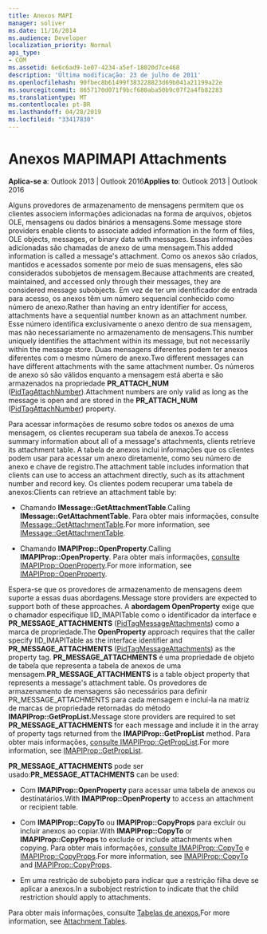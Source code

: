 ```yaml
---
title: Anexos MAPI
manager: soliver
ms.date: 11/16/2014
ms.audience: Developer
localization_priority: Normal
api_type:
- COM
ms.assetid: 6e6c6ad9-1e07-4234-a5ef-18020d7ce468
description: 'Última modificação: 23 de julho de 2011'
ms.openlocfilehash: 90fbec8b61499f383228823d69b041a21199a22e
ms.sourcegitcommit: 8657170d071f9bcf680aba50b9c07f2a4fb82283
ms.translationtype: MT
ms.contentlocale: pt-BR
ms.lasthandoff: 04/28/2019
ms.locfileid: "33417830"
---
```

# <a name="mapi-attachments"></a><span data-ttu-id="a2c9e-103">Anexos MAPI</span><span class="sxs-lookup"><span data-stu-id="a2c9e-103">MAPI Attachments</span></span>

  
  
<span data-ttu-id="a2c9e-104">**Aplica-se a**: Outlook 2013 | Outlook 2016</span><span class="sxs-lookup"><span data-stu-id="a2c9e-104">**Applies to**: Outlook 2013 | Outlook 2016</span></span> 
  
<span data-ttu-id="a2c9e-105">Alguns provedores de armazenamento de mensagens permitem que os clientes associem informações adicionadas na forma de arquivos, objetos OLE, mensagens ou dados binários a mensagens.</span><span class="sxs-lookup"><span data-stu-id="a2c9e-105">Some message store providers enable clients to associate added information in the form of files, OLE objects, messages, or binary data with messages.</span></span> <span data-ttu-id="a2c9e-106">Essas informações adicionadas são chamadas de anexo de uma mensagem.</span><span class="sxs-lookup"><span data-stu-id="a2c9e-106">This added information is called a message's attachment.</span></span> <span data-ttu-id="a2c9e-107">Como os anexos são criados, mantidos e acessados somente por meio de suas mensagens, eles são considerados subobjetos de mensagem.</span><span class="sxs-lookup"><span data-stu-id="a2c9e-107">Because attachments are created, maintained, and accessed only through their messages, they are considered message subobjects.</span></span> <span data-ttu-id="a2c9e-108">Em vez de ter um identificador de entrada para acesso, os anexos têm um número sequencial conhecido como número de anexo.</span><span class="sxs-lookup"><span data-stu-id="a2c9e-108">Rather than having an entry identifier for access, attachments have a sequential number known as an attachment number.</span></span> <span data-ttu-id="a2c9e-109">Esse número identifica exclusivamente o anexo dentro de sua mensagem, mas não necessariamente no armazenamento de mensagens.</span><span class="sxs-lookup"><span data-stu-id="a2c9e-109">This number uniquely identifies the attachment within its message, but not necessarily within the message store.</span></span> <span data-ttu-id="a2c9e-110">Duas mensagens diferentes podem ter anexos diferentes com o mesmo número de anexo.</span><span class="sxs-lookup"><span data-stu-id="a2c9e-110">Two different messages can have different attachments with the same attachment number.</span></span> <span data-ttu-id="a2c9e-111">Os números de anexo só são válidos enquanto a mensagem está aberta e são armazenados na propriedade **PR_ATTACH_NUM** ([PidTagAttachNumber](pidtagattachnumber-canonical-property.md)).</span><span class="sxs-lookup"><span data-stu-id="a2c9e-111">Attachment numbers are only valid as long as the message is open and are stored in the **PR_ATTACH_NUM** ([PidTagAttachNumber](pidtagattachnumber-canonical-property.md)) property.</span></span>
  
<span data-ttu-id="a2c9e-112">Para acessar informações de resumo sobre todos os anexos de uma mensagem, os clientes recuperam sua tabela de anexos.</span><span class="sxs-lookup"><span data-stu-id="a2c9e-112">To access summary information about all of a message's attachments, clients retrieve its attachment table.</span></span> <span data-ttu-id="a2c9e-113">A tabela de anexos inclui informações que os clientes podem usar para acessar um anexo diretamente, como seu número de anexo e chave de registro.</span><span class="sxs-lookup"><span data-stu-id="a2c9e-113">The attachment table includes information that clients can use to access an attachment directly, such as its attachment number and record key.</span></span> <span data-ttu-id="a2c9e-114">Os clientes podem recuperar uma tabela de anexos:</span><span class="sxs-lookup"><span data-stu-id="a2c9e-114">Clients can retrieve an attachment table by:</span></span>
  
- <span data-ttu-id="a2c9e-115">Chamando **IMessage::GetAttachmentTable**.</span><span class="sxs-lookup"><span data-stu-id="a2c9e-115">Calling **IMessage::GetAttachmentTable**.</span></span> <span data-ttu-id="a2c9e-116">Para obter mais informações, consulte [IMessage::GetAttachmentTable](imessage-getattachmenttable.md).</span><span class="sxs-lookup"><span data-stu-id="a2c9e-116">For more information, see [IMessage::GetAttachmentTable](imessage-getattachmenttable.md).</span></span>
    
- <span data-ttu-id="a2c9e-117">Chamando **IMAPIProp::OpenProperty**.</span><span class="sxs-lookup"><span data-stu-id="a2c9e-117">Calling **IMAPIProp::OpenProperty**.</span></span> <span data-ttu-id="a2c9e-118">Para obter mais informações, [consulte IMAPIProp::OpenProperty](imapiprop-openproperty.md).</span><span class="sxs-lookup"><span data-stu-id="a2c9e-118">For more information, see [IMAPIProp::OpenProperty](imapiprop-openproperty.md).</span></span>
    
<span data-ttu-id="a2c9e-119">Espera-se que os provedores de armazenamento de mensagens deem suporte a essas duas abordagens.</span><span class="sxs-lookup"><span data-stu-id="a2c9e-119">Message store providers are expected to support both of these approaches.</span></span> <span data-ttu-id="a2c9e-120">A **abordagem OpenProperty** exige que o chamador especifique IID_IMAPITable como o identificador da interface e **PR_MESSAGE_ATTACHMENTS** ([PidTagMessageAttachments](pidtagmessageattachments-canonical-property.md)) como a marca de propriedade.</span><span class="sxs-lookup"><span data-stu-id="a2c9e-120">The **OpenProperty** approach requires that the caller specify IID_IMAPITable as the interface identifier and **PR_MESSAGE_ATTACHMENTS** ([PidTagMessageAttachments](pidtagmessageattachments-canonical-property.md)) as the property tag.</span></span> <span data-ttu-id="a2c9e-121">**PR_MESSAGE_ATTACHMENTS** é uma propriedade de objeto de tabela que representa a tabela de anexos de uma mensagem.</span><span class="sxs-lookup"><span data-stu-id="a2c9e-121">**PR_MESSAGE_ATTACHMENTS** is a table object property that represents a message's attachment table.</span></span> <span data-ttu-id="a2c9e-122">Os provedores de armazenamento  de mensagens são necessários para definir PR_MESSAGE_ATTACHMENTS para cada mensagem e incluí-la na matriz de marcas de propriedade retornadas do método **IMAPIProp::GetPropList.**</span><span class="sxs-lookup"><span data-stu-id="a2c9e-122">Message store providers are required to set **PR_MESSAGE_ATTACHMENTS** for each message and include it in the array of property tags returned from the **IMAPIProp::GetPropList** method.</span></span> <span data-ttu-id="a2c9e-123">Para obter mais informações, [consulte IMAPIProp::GetPropList](imapiprop-getproplist.md).</span><span class="sxs-lookup"><span data-stu-id="a2c9e-123">For more information, see [IMAPIProp::GetPropList](imapiprop-getproplist.md).</span></span>
  
 <span data-ttu-id="a2c9e-124">**PR_MESSAGE_ATTACHMENTS** pode ser usado:</span><span class="sxs-lookup"><span data-stu-id="a2c9e-124">**PR_MESSAGE_ATTACHMENTS** can be used:</span></span> 
  
- <span data-ttu-id="a2c9e-125">Com **IMAPIProp::OpenProperty** para acessar uma tabela de anexos ou destinatários.</span><span class="sxs-lookup"><span data-stu-id="a2c9e-125">With **IMAPIProp::OpenProperty** to access an attachment or recipient table.</span></span> 
    
- <span data-ttu-id="a2c9e-126">Com **IMAPIProp::CopyTo** ou **IMAPIProp::CopyProps** para excluir ou incluir anexos ao copiar.</span><span class="sxs-lookup"><span data-stu-id="a2c9e-126">With **IMAPIProp::CopyTo** or **IMAPIProp::CopyProps** to exclude or include attachments when copying.</span></span> <span data-ttu-id="a2c9e-127">Para obter mais informações, [consulte IMAPIProp::CopyTo](imapiprop-copyto.md) e [IMAPIProp::CopyProps](imapiprop-copyprops.md).</span><span class="sxs-lookup"><span data-stu-id="a2c9e-127">For more information, see [IMAPIProp::CopyTo](imapiprop-copyto.md) and [IMAPIProp::CopyProps](imapiprop-copyprops.md).</span></span>
    
- <span data-ttu-id="a2c9e-128">Em uma restrição de subobjeto para indicar que a restrição filha deve se aplicar a anexos.</span><span class="sxs-lookup"><span data-stu-id="a2c9e-128">In a subobject restriction to indicate that the child restriction should apply to attachments.</span></span>
    
<span data-ttu-id="a2c9e-129">Para obter mais informações, consulte [Tabelas de anexos.](attachment-tables.md)</span><span class="sxs-lookup"><span data-stu-id="a2c9e-129">For more information, see [Attachment Tables](attachment-tables.md).</span></span>
  

